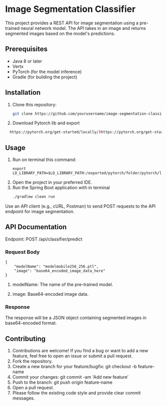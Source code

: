 # Image Segmentation Classifier

This project provides a REST API for image segmentation using a pre-trained neural network model. The API takes in an image and returns segmented images based on the model's predictions.

## Prerequisites

- Java 8 or later
- Vertx
- PyTorch (for the model inference)
- Gradle (for building the project)

## Installation

1. Clone this repository:

   ```bash
   git clone https://github.com/yourusername/image-segmentation-classifier.git
2. Download Pytorch lib and export
  ```bash
    https://pytorch.org/get-started/locally/)https://pytorch.org/get-started/locally/
```

## Usage
1. Run on terminal this command:  
   ```
   export LD_LIBRARY_PATH=$LD_LIBRARY_PATH:/exported/pytorch/folder/pytorch/lib

1. Open the project in your preferred IDE.
2. Run the Spring Boot application with in terminal
   ```bash
   ./gradlew clean run

Use an API client (e.g., cURL, Postman) to send POST requests to the API endpoint for image segmentation.

## API Documentation
Endpoint: POST /api/classifier/predict
### Request Body
```
{
    "modelName": "modelmobile256_256.ptl",
    "image": "base64_encoded_image_data_here"
}
```

1. modelName: The name of the pre-trained model.

2. image: Base64-encoded image data.
### Response
The response will be a JSON object containing segmented images in base64-encoded format.

## Contributing
1. Contributions are welcome! If you find a bug or want to add a new feature, feel free to open an issue or submit a pull request.
2. Fork the repository.
3. Create a new branch for your feature/bugfix: git checkout -b feature-name
4. Commit your changes: git commit -am 'Add new feature'
5. Push to the branch: git push origin feature-name
6. Open a pull request.
7. Please follow the existing code style and provide clear commit messages.



